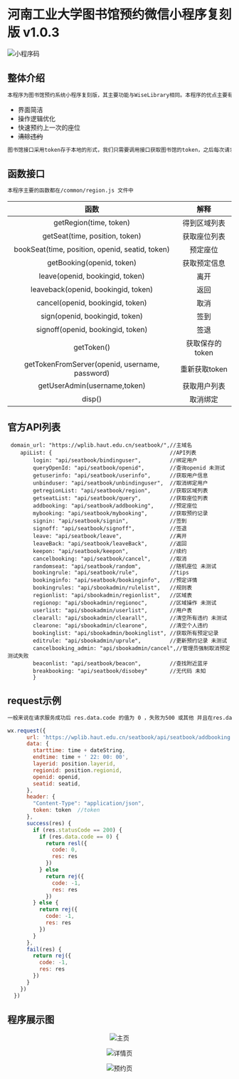 # 河南工业大学图书馆预约微信小程序复刻版 v1.0.3

![小程序码](./pic/ocr.jpg)

## 整体介绍

```txt
本程序为图书馆预约系统小程序复刻版，其主要功能与WiseLibrary相同。本程序的优点主要有
```
* 界面简洁
* 操作逻辑优化
* 快速预约上一次的座位
* ~~清除违约~~


```txt
图书馆接口采用token存于本地的形式，我们只需要调用接口获取图书馆的token，之后每次请求将token以 token:'xxx'的形式存于headers中即可
```

## 函数接口

```txt
本程序主要的函数都在/common/region.js 文件中
```
|函数|解释|
|:-------------:|:-------------:|
|getRegion(time, token)|得到区域列表
|getSeat(time, position, token)|获取座位列表
|bookSeat(time, position, openid, seatid, token)|预定座位
|getBooking(openid, token)|获取预定信息
|leave(openid, bookingid, token)|离开
|leaveback(openid, bookingid, token)|返回
|cancel(openid, bookingid, token)|取消
|sign(openid, bookingid, token)|签到
|signoff(openid, bookingid, token)|签退
|getToken()|获取保存的token
|getTokenFromServer(openid, username, password)|重新获取token
|getUserAdmin(username,token)|获取用户列表
|disp()|取消绑定

## 官方API列表

```javascrpit
 domain_url: "https://wplib.haut.edu.cn/seatbook/",//主域名
    apiList: {                                     //API列表
        login: "api/seatbook/bindinguser",         //绑定用户
        queryOpenId: "api/seatbook/openid",        //查询openid 未测试
        getuserinfo: "api/seatbook/userinfo",      //获取用户信息
        unbinduser: "api/seatbook/unbindinguser",  //取消绑定用户
        getregionList: "api/seatbook/region",      //获取区域列表
        getseatList: "api/seatbook/query",         //获取座位列表
        addbooking: "api/seatbook/addbooking",     //预定座位
        mybooking: "api/seatbook/mybooking",       //获取预约记录
        signin: "api/seatbook/signin",             //签到
        signoff: "api/seatbook/signoff",           //签退
        leave: "api/seatbook/leave",               //离开
        leaveBack: "api/seatbook/leaveBack",       //返回
        keepon: "api/seatbook/keepon",             //续约
        cancelbooking: "api/seatbook/cancel",      //取消
        randomseat: "api/seatbook/random",         //随机座位 未测试
        bookingrule: "api/seatbook/rule",          //tips
        bookinginfo: "api/seatbook/bookinginfo",   //预定详情
        bookingrules: "api/sbookadmin/rulelist",   //规则表
        regionlist: "api/sbookadmin/regionlist",   //区域表
        regionop: "api/sbookadmin/regionoc",       //区域操作 未测试
        userlist: "api/sbookadmin/userlist",       //用户表
        clearall: "api/sbookadmin/clearall",       //清空所有违约 未测试
        clearone: "api/sbookadmin/clearone",       //清空个人违约
        bookinglist: "api/sbookadmin/bookinglist", //获取所有预定记录
        editrule: "api/sbookadmin/uprule",         //更新预约记录 未测试
        cancelbooking_admin: "api/sbookadmin/cancel",//管理员强制取消预定 测试失败
        beaconlist: "api/seatbook/beacon",         //查找附近蓝牙
        breakbooking: "api/seatbook/disobey"       //无代码 未知
        }
```

## request示例

```txt
一般来说在请求服务成功后 res.data.code 的值为 0 ，失败为500 或其他 并且在res.data.msg 中有消息提示
```

```javascript
wx.request({
      url: 'https://wplib.haut.edu.cn/seatbook/api/seatbook/addbooking',
      data: {
        starttime: time + dateString,
        endtime: time + ' 22: 00: 00',
        layerid: position.layerid,
        regionid: position.regionid,
        openid: openid,
        seatid: seatid,
      },
      header: {
        "Content-Type": "application/json",
        token: token  //token
      },
      success(res) {
        if (res.statusCode == 200) {
          if (res.data.code == 0) {
            return resl({
              code: 0,
              res: res
            })
          } else
            return rej({
              code: -1,
              res: res
            })
        } else {
          return rej({
            code: -1,
            res: res
          })
        }
      },
      fail(res) {
        return rej({
          code: -1,
          res: res
        })
      }
    })
  })
```

## 程序展示图

<div style="text-align:center">

![主页](./pic/pic1.jpg)

![详情页](./pic/pic2.jpg)

![预约页](./pic/pic3.jpg)
</div>



